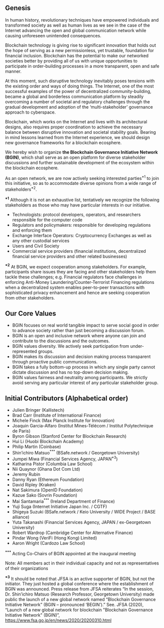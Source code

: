 Genesis 
-------
In human history, revolutionary techniques have empowered individuals and transformed society as well as human lives as we see in the case of the Internet advancing the open and global communication network while causing unforeseen unintended consequences.

Blockchain technology is giving rise to significant innovation that holds out the hope of serving as a new permissionless, yet trustable, foundation for financial inclusion. Blockchain has the potential to make our networked societies better by providing all of us with unique opportunities to participate in order-building processes in a  more transparent, open and safe manner.

At this moment, such disruptive technology inevitably poses tensions with the existing order and ways of doing things. The Internet, one of the most successful examples of the power of decentralized community-building, became a global and borderless communication platform by steadily overcoming a number of societal and regulatory challenges through the gradual development and adoption of the ‘multi-stakeholder’ governance approach to cyberspace.

Blockchain, which works on the Internet and lives with its architectural designs, also requires proper coordination to achieve the necessary balance between disruptive innovation and societal stability goals. Bearing in mind lessons learned from the Internet experience, we should design new governance frameworks for a blockchain ecosphere.

We hereby wish to organize <B>the Blockchain Governance Initiative Network (BGIN)</b>, which shall serve as an open platform for diverse stakeholder discussions and further sustainable development of the ecosystem within the blockchain ecosphere.

As an open network, we are now actively  seeking interested parties<sup>*1</sup> to join this initiative, so as to accommodate diverse opinions from a wide range of stakeholders<sup>*2</sup>.

<B><sup>*1</sup></B> 
Although it is not an exhaustive list, tentatively we recognize the following stakeholders as those who may have particular interests in our initiative. 

- Technologists: protocol developers, operators, and researchers responsible for the computer code 
- Regulators and policymakers: responsible for developing regulations and enforcing them
- Exchange Interface Operators: Cryptocurrency Exchanges as well as any other custodial services 
- Users and Civil Society 
- Commercial service providers (financial institutions, decentralized financial service providers and other related businesses) 

<B><sup>*2</sup></B> 
At BGIN, we expect cooperation among stakeholders. For example, participants share issues they are facing and other stakeholders help them tackle these challenges; e.g. Financial regulators face challenges in enforcing Anti-Money Laundering/Counter-Terrorist Financing regulations when a decentralized system enables peer-to-peer transactions with sophisticated privacy enhancement and hence are seeking cooperation from other stakeholders. 

Our Core Values
---------------
- BGIN focuses on real world tangible impact to serve social good in order to advance society rather than just becoming a discussion forum.  
- BGIN is an open and inclusive network where anyone can join and contribute to the discussions and the outcomes.
- BGIN values diversity. We actively seek participation from under-represented groups. 
- BGIN makes its discussion and decision making process transparent through proactive public communications.
- BGIN takes a fully bottom-up process in which any single party cannot dictate discussion and has no top-down decision making.
- BGIN values fairness and neutrality among participants. We strictly avoid serving any particular interest of any particular stakeholder group.

Initial Contributors
 (Alphabetical order)
---------------------

- Julien Bringer (Kallistech)
- Brad Carr (Institute of International Finance)
- Michele Finck (Max Planck Institute for Innovation)
- Joaquin Garcia-Alfaro (Institut Mines-Télécom / Institut Polytechnique de Paris)
- Byron Gibson (Stanford Center for Blockchain Research)
- Hui Li (Huobi Blockchain Academy)
- Philip Martin (Coinbase)
- Shin’ichiro Matsuo<sup>***</sup> (BSafe.network / Georgetown University)
- Jumpei Miwa (Financial Services Agency, JAPAN<sup>*3</sup>)
- Katharina Pistor (Columbia Law School)
- Nii Quaynor (Ghana Dot Com Ltd)
- Jeremy Rubin 
- Danny Ryan (Ethereum Foundation)
- David Ripley (Kraken)
- Nat Sakimura (OpenID Foundation)
- Kazue Sako (Sovrin Foundation)
- Mai Santamaria<sup>***</sup> (Ireland Department of Finance)
- Yuji Suga (Internet Initiative Japan Inc. / CGTF)
- Shigeya Suzuki (BSafe.network / Keio University / WIDE Project / BASE alliance)
- Yuta Takanashi (Financial Services Agency, JAPAN / ex-Georgetown University)
- Robert Wardrop (Cambridge Center for Alternative Finance)
- Pindar Wong (VeriFi (Hong Kong) Limited)
- Aaron Wright (Cardozo Law School)

<B><sup>***</sup></B> Acting Co-Chairs of BGIN appointed at the inaugural meeting

Note: All members act in their individual capacity and not as representatives of their organizations

<B><sup>*3</sup></B>
It should be noted that JFSA is an active supporter of BGIN, but not the initiator. They just hosted a global conference where the establishment of BGIN was announced. Press release from JFSA reiterates “In the session, Dr. Shin’ichiro Matsuo (Research Professor, Georgetown University) made public the launch of a new global network named “Blockchain Governance Initiative Network” (BGIN – pronounced ‘BEGIN’).” See. JFSA (2020), “Launch of a new global network for blockchain "Blockchain Governance Initiative Network" (BGIN)”, https://www.fsa.go.jp/en/news/2020/20200310.html
